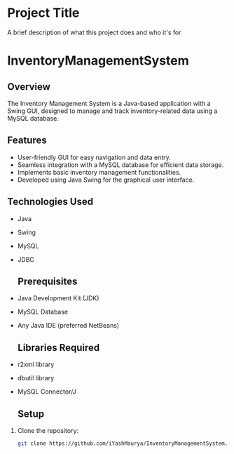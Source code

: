 
# Project Title

A brief description of what this project does and who it's for

# InventoryManagementSystem
## Overview
The Inventory Management System is a Java-based application with a Swing GUI, designed to manage and track inventory-related data using a MySQL database.

## Features
- User-friendly GUI for easy navigation and data entry.
- Seamless integration with a MySQL database for efficient data storage.
- Implements basic inventory management functionalities.
- Developed using Java Swing for the graphical user interface.

## Technologies Used
- Java
- Swing
- MySQL
- JDBC

  ## Prerequisites
- Java Development Kit (JDK)
- MySQL Database
- Any Java IDE (preferred NetBeans)

  ## Libraries Required
- r2xml library
- dbutil library
- MySQL Connector/J

  ## Setup
1. Clone the repository:
   ```bash
   git clone https://github.com/iYashMaurya/InventoryManagementSystem.git ```






